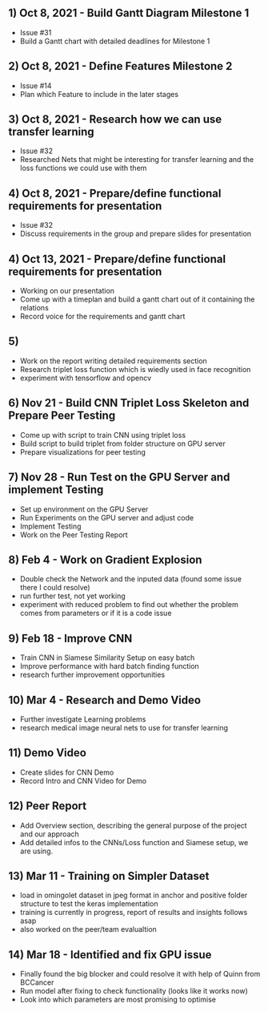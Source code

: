 ## 1) Oct 8, 2021 - Build Gantt Diagram Milestone 1
- Issue #31
- Build a Gantt chart with detailed deadlines for Milestone 1

## 2) Oct 8, 2021 - Define Features Milestone 2
- Issue #14
- Plan which Feature to include in the later stages

## 3) Oct 8, 2021 - Research how we can use transfer learning
- Issue #32
- Researched Nets that might be interesting for transfer learning and the loss functions we could use with them

## 4) Oct 8, 2021 - Prepare/define functional requirements for presentation
- Issue #32
- Discuss requirements in the group and prepare slides for presentation

## 4) Oct 13, 2021 - Prepare/define functional requirements for presentation
- Working on our presentation
- Come up with a timeplan and build a gantt chart out of it containing the relations
- Record voice for the requirements and gantt chart

## 5) 
- Work on the report writing detailed requirements section
- Research triplet loss function which is wiedly used in face recognition
- experiment with tensorflow and opencv 

## 6) Nov 21 - Build CNN Triplet Loss Skeleton and Prepare Peer Testing
- Come up with script to train CNN using triplet loss
- Build script to build triplet from folder structure on GPU server
- Prepare visualizations for peer testing

## 7) Nov 28 - Run Test on the GPU Server and implement Testing
- Set up environment on the GPU Server
- Run Experiments on the GPU server and adjust code
- Implement Testing
- Work on the Peer Testing Report


## 8) Feb 4 - Work on Gradient Explosion
- Double check the Network and the inputed data (found some issue there I could resolve)
- run further test, not yet working
- experiment with reduced problem to find out whether the problem comes from parameters or if it is a code issue

## 9) Feb 18 - Improve CNN 
- Train CNN in Siamese Similarity Setup on easy batch
- Improve performance with hard batch finding function
- research further improvement opportunities


## 10) Mar 4 - Research and Demo Video
- Further investigate Learning problems
- research medical image neural nets to use for transfer learning

## 11) Demo Video
- Create slides for CNN Demo
- Record Intro and CNN Video for Demo

## 12) Peer Report
- Add Overview section, describing the general purpose of the project and our approach
- Add detailed infos to the CNNs/Loss function and Siamese setup, we are using.

## 13) Mar 11 - Training on Simpler Dataset
- load in omingolet dataset in jpeg format in  anchor and positive folder structure to test the keras implementation
- training is currently in progress, report of results and insights follows asap
- also worked on the peer/team evalualtion

## 14) Mar 18 - Identified and fix GPU issue
- Finally found the big blocker and could resolve it with help of Quinn from BCCancer
- Run model after fixing to check functionality (looks like it works now)
- Look into which parameters are most promising to optimise


